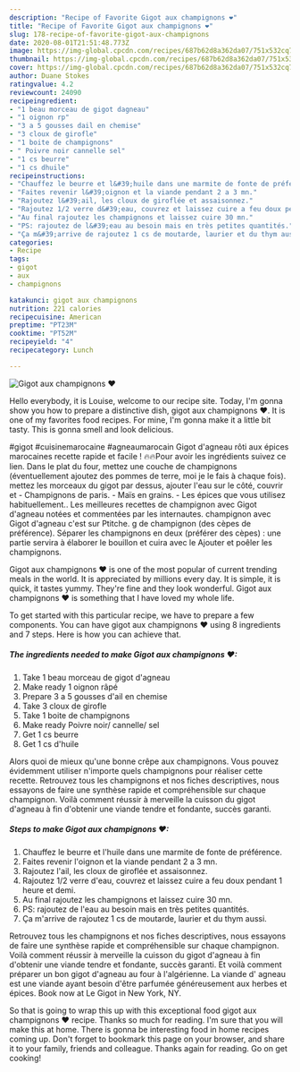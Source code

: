 ```yaml
---
description: "Recipe of Favorite Gigot aux champignons ❤"
title: "Recipe of Favorite Gigot aux champignons ❤"
slug: 178-recipe-of-favorite-gigot-aux-champignons
date: 2020-08-01T21:51:48.773Z
image: https://img-global.cpcdn.com/recipes/687b62d8a362da07/751x532cq70/gigot-aux-champignons-❤-photo-principale-de-la-recette.jpg
thumbnail: https://img-global.cpcdn.com/recipes/687b62d8a362da07/751x532cq70/gigot-aux-champignons-❤-photo-principale-de-la-recette.jpg
cover: https://img-global.cpcdn.com/recipes/687b62d8a362da07/751x532cq70/gigot-aux-champignons-❤-photo-principale-de-la-recette.jpg
author: Duane Stokes
ratingvalue: 4.2
reviewcount: 24090
recipeingredient:
- "1 beau morceau de gigot dagneau"
- "1 oignon rp"
- "3 a 5 gousses dail en chemise"
- "3 cloux de girofle"
- "1 boite de champignons"
- " Poivre noir cannelle sel"
- "1 cs beurre"
- "1 cs dhuile"
recipeinstructions:
- "Chauffez le beurre et l&#39;huile dans une marmite de fonte de préférence."
- "Faites revenir l&#39;oignon et la viande pendant 2 a 3 mn."
- "Rajoutez l&#39;ail, les cloux de giroflée et assaisonnez."
- "Rajoutez 1/2 verre d&#39;eau, couvrez et laissez cuire a feu doux pendant 1 heure et demi."
- "Au final rajoutez les champignons et laissez cuire 30 mn."
- "PS: rajoutez de l&#39;eau au besoin mais en très petites quantités."
- "Ça m&#39;arrive de rajoutez 1 cs de moutarde, laurier et du thym aussi."
categories:
- Recipe
tags:
- gigot
- aux
- champignons

katakunci: gigot aux champignons 
nutrition: 221 calories
recipecuisine: American
preptime: "PT23M"
cooktime: "PT52M"
recipeyield: "4"
recipecategory: Lunch

---
```



![Gigot aux champignons ❤](https://img-global.cpcdn.com/recipes/687b62d8a362da07/751x532cq70/gigot-aux-champignons-❤-photo-principale-de-la-recette.jpg)

Hello everybody, it is Louise, welcome to our recipe site. Today, I'm gonna show you how to prepare a distinctive dish, gigot aux champignons ❤. It is one of my favorites food recipes. For mine, I'm gonna make it a little bit tasty. This is gonna smell and look delicious.

#gigot #cuisinemarocaine #agneaumarocain Gigot d&#39;agneau rôti aux épices marocaines recette rapide et facile ! 🔥🔥Pour avoir les ingrédients suivez ce lien. Dans le plat du four, mettez une couche de champignons (éventuellement ajoutez des pommes de terre, moi je le fais à chaque fois). mettez les morceaux du gigot par dessus, ajouter l&#39;eau sur le côté, couvrir et - Champignons de paris. - Maïs en grains. - Les épices que vous utilisez habituellement.. Les meilleures recettes de champignon avec Gigot d&#39;agneau notées et commentées par les internautes. champignon avec Gigot d&#39;agneau c&#39;est sur Ptitche. g de champignon (des cèpes de préférence). Séparer les champignons en deux (préférer des cèpes) : une partie servira à élaborer le bouillon et cuira avec le Ajouter et poêler les champignons.

Gigot aux champignons ❤ is one of the most popular of current trending meals in the world. It is appreciated by millions every day. It is simple, it is quick, it tastes yummy. They're fine and they look wonderful. Gigot aux champignons ❤ is something that I have loved my whole life.


To get started with this particular recipe, we have to prepare a few components. You can have gigot aux champignons ❤ using 8 ingredients and 7 steps. Here is how you can achieve that.

<!--inarticleads1-->

##### The ingredients needed to make Gigot aux champignons ❤:

1. Take 1 beau morceau de gigot d&#39;agneau
1. Make ready 1 oignon râpé
1. Prepare 3 a 5 gousses d&#39;ail en chemise
1. Take 3 cloux de girofle
1. Take 1 boite de champignons
1. Make ready  Poivre noir/ cannelle/ sel
1. Get 1 cs beurre
1. Get 1 cs d&#39;huile


Alors quoi de mieux qu&#39;une bonne crêpe aux champignons. Vous pouvez évidemment utiliser n&#39;importe quels champignons pour réaliser cette recette. Retrouvez tous les champignons et nos fiches descriptives, nous essayons de faire une synthèse rapide et compréhensible sur chaque champignon. Voilà comment réussir à merveille la cuisson du gigot d&#39;agneau à fin d&#39;obtenir une viande tendre et fondante, succès garanti. 

<!--inarticleads2-->

##### Steps to make Gigot aux champignons ❤:

1. Chauffez le beurre et l&#39;huile dans une marmite de fonte de préférence.
1. Faites revenir l&#39;oignon et la viande pendant 2 a 3 mn.
1. Rajoutez l&#39;ail, les cloux de giroflée et assaisonnez.
1. Rajoutez 1/2 verre d&#39;eau, couvrez et laissez cuire a feu doux pendant 1 heure et demi.
1. Au final rajoutez les champignons et laissez cuire 30 mn.
1. PS: rajoutez de l&#39;eau au besoin mais en très petites quantités.
1. Ça m&#39;arrive de rajoutez 1 cs de moutarde, laurier et du thym aussi.


Retrouvez tous les champignons et nos fiches descriptives, nous essayons de faire une synthèse rapide et compréhensible sur chaque champignon. Voilà comment réussir à merveille la cuisson du gigot d&#39;agneau à fin d&#39;obtenir une viande tendre et fondante, succès garanti. Et voilà comment préparer un bon gigot d&#39;agneau au four à l&#39;algérienne. La viande d&#39; agneau est une viande ayant besoin d&#39;être parfumée généreusement aux herbes et épices. Book now at Le Gigot in New York, NY. 

So that is going to wrap this up with this exceptional food gigot aux champignons ❤ recipe. Thanks so much for reading. I'm sure that you will make this at home. There is gonna be interesting food in home recipes coming up. Don't forget to bookmark this page on your browser, and share it to your family, friends and colleague. Thanks again for reading. Go on get cooking!
